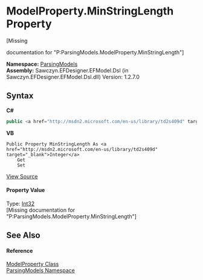 # ModelProperty.MinStringLength Property 
 

\[Missing <summary> documentation for "P:ParsingModels.ModelProperty.MinStringLength"\]

**Namespace:**&nbsp;<a href="N_ParsingModels">ParsingModels</a><br />**Assembly:**&nbsp;Sawczyn.EFDesigner.EFModel.Dsl (in Sawczyn.EFDesigner.EFModel.Dsl.dll) Version: 1.2.7.0

## Syntax

**C#**<br />
``` C#
public <a href="http://msdn2.microsoft.com/en-us/library/td2s409d" target="_blank">int</a> MinStringLength { get; set; }
```

**VB**<br />
``` VB
Public Property MinStringLength As <a href="http://msdn2.microsoft.com/en-us/library/td2s409d" target="_blank">Integer</a>
	Get
	Set
```

<a href="https://github.com/msawczyn/EFDesigner/tree/master/src/ParsingModels/ModelProperty.cs#L11" title="View the source code">View Source</a><br />

#### Property Value
Type: <a href="http://msdn2.microsoft.com/en-us/library/td2s409d" target="_blank">Int32</a><br />\[Missing <value> documentation for "P:ParsingModels.ModelProperty.MinStringLength"\]

## See Also


#### Reference
<a href="T_ParsingModels_ModelProperty">ModelProperty Class</a><br /><a href="N_ParsingModels">ParsingModels Namespace</a><br />